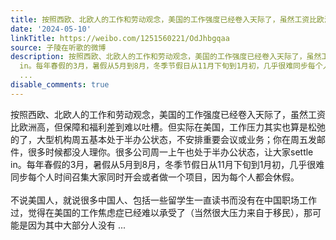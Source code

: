 ```yaml
---
title: 按照西欧、北欧人的工作和劳动观念，美国的工作强度已经卷入天际了，虽然工资比欧洲高，但保障和福利差到难以吐槽。但实际在美国，工作压力其实也算是松弛的了，...
date: '2024-05-10'
linkTitle: https://weibo.com/1251560221/OdJhbgqaa
source: 子陵在听歌的微博
description: 按照西欧、北欧人的工作和劳动观念，美国的工作强度已经卷入天际了，虽然工资比欧洲高，但保障和福利差到难以吐槽。但实际在美国，工作压力其实也算是松弛的了，大型机构周五基本处于半办公状态，不安排重要会议或业务；你在周五发邮件，很多时候都没人理你。很多公司周一上午也处于半办公状态，让大家settle
  in。每年春假的3月，暑假从5月到8月，冬季节假日从11月下旬到1月初，几乎很难同步每个人时间召集大家同时开会或者做一个项目，因为每个人都会休假。<br><br>不说美国人，就说很多中国人、包括一些留学生一直读书而没有在中国职场工作过，觉得在美国的工作焦虑症已经难以承受了（当然很大压力来自于移民），那可能是因为其中大部分人没有
  ...
disable_comments: true
---
```

按照西欧、北欧人的工作和劳动观念，美国的工作强度已经卷入天际了，虽然工资比欧洲高，但保障和福利差到难以吐槽。但实际在美国，工作压力其实也算是松弛的了，大型机构周五基本处于半办公状态，不安排重要会议或业务；你在周五发邮件，很多时候都没人理你。很多公司周一上午也处于半办公状态，让大家settle in。每年春假的3月，暑假从5月到8月，冬季节假日从11月下旬到1月初，几乎很难同步每个人时间召集大家同时开会或者做一个项目，因为每个人都会休假。<br><br>不说美国人，就说很多中国人、包括一些留学生一直读书而没有在中国职场工作过，觉得在美国的工作焦虑症已经难以承受了（当然很大压力来自于移民），那可能是因为其中大部分人没有 ...